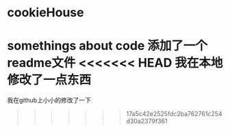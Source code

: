 # cookieHouse
somethings about code
添加了一个readme文件
<<<<<<< HEAD
我在本地修改了一点东西
=======
我在github上小小的修改了一下
>>>>>>> 17a5c42e2525fdc2ba762761c254d30a2379f361
